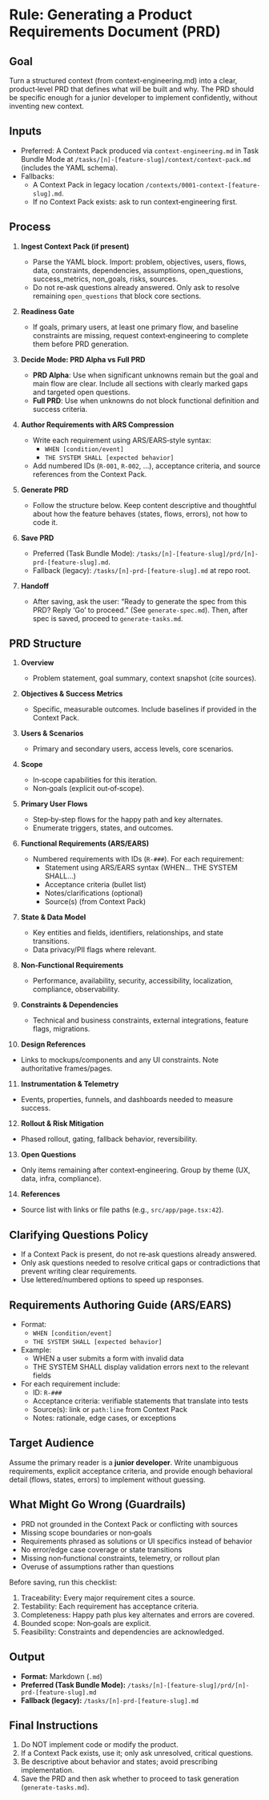# Rule: Generating a Product Requirements Document (PRD)

## Goal

Turn a structured context (from context-engineering.md) into a clear, product‑level PRD that defines what will be built and why. The PRD should be specific enough for a junior developer to implement confidently, without inventing new context.

## Inputs

- Preferred: A Context Pack produced via `context-engineering.md` in Task Bundle Mode at `/tasks/[n]-[feature-slug]/context/context-pack.md` (includes the YAML schema).
- Fallbacks:
  - A Context Pack in legacy location `/contexts/0001-context-[feature-slug].md`.
  - If no Context Pack exists: ask to run context‑engineering first.

## Process

1. **Ingest Context Pack (if present)**
   - Parse the YAML block. Import: problem, objectives, users, flows, data, constraints, dependencies, assumptions, open_questions, success_metrics, non_goals, risks, sources.
   - Do not re‑ask questions already answered. Only ask to resolve remaining `open_questions` that block core sections.

2. **Readiness Gate**
   - If goals, primary users, at least one primary flow, and baseline constraints are missing, request context‑engineering to complete them before PRD generation.

3. **Decide Mode: PRD Alpha vs Full PRD**
   - **PRD Alpha**: Use when significant unknowns remain but the goal and main flow are clear. Include all sections with clearly marked gaps and targeted open questions.
   - **Full PRD**: Use when unknowns do not block functional definition and success criteria.

4. **Author Requirements with ARS Compression**
   - Write each requirement using ARS/EARS‑style syntax:
     - `WHEN [condition/event]`
     - `THE SYSTEM SHALL [expected behavior]`
   - Add numbered IDs (`R‑001`, `R‑002`, …), acceptance criteria, and source references from the Context Pack.

5. **Generate PRD**
   - Follow the structure below. Keep content descriptive and thoughtful about how the feature behaves (states, flows, errors), not how to code it.

6. **Save PRD**
   - Preferred (Task Bundle Mode): `/tasks/[n]-[feature-slug]/prd/[n]-prd-[feature-slug].md`.
   - Fallback (legacy): `/tasks/[n]-prd-[feature-slug].md` at repo root.

7. **Handoff**
   - After saving, ask the user: “Ready to generate the spec from this PRD? Reply ‘Go’ to proceed.” (See `generate-spec.md`). Then, after spec is saved, proceed to `generate-tasks.md`.

## PRD Structure

1. **Overview**
   - Problem statement, goal summary, context snapshot (cite sources).

2. **Objectives & Success Metrics**
   - Specific, measurable outcomes. Include baselines if provided in the Context Pack.

3. **Users & Scenarios**
   - Primary and secondary users, access levels, core scenarios.

4. **Scope**
   - In‑scope capabilities for this iteration.
   - Non‑goals (explicit out‑of‑scope).

5. **Primary User Flows**
   - Step‑by‑step flows for the happy path and key alternates.
   - Enumerate triggers, states, and outcomes.

6. **Functional Requirements (ARS/EARS)**
   - Numbered requirements with IDs (`R‑###`). For each requirement:
     - Statement using ARS/EARS syntax (WHEN… THE SYSTEM SHALL…)
     - Acceptance criteria (bullet list)
     - Notes/clarifications (optional)
     - Source(s) (from Context Pack)

7. **State & Data Model**
   - Key entities and fields, identifiers, relationships, and state transitions.
   - Data privacy/PII flags where relevant.

8. **Non‑Functional Requirements**
   - Performance, availability, security, accessibility, localization, compliance, observability.

9. **Constraints & Dependencies**
   - Technical and business constraints, external integrations, feature flags, migrations.

10. **Design References**
   - Links to mockups/components and any UI constraints. Note authoritative frames/pages.

11. **Instrumentation & Telemetry**
   - Events, properties, funnels, and dashboards needed to measure success.

12. **Rollout & Risk Mitigation**
   - Phased rollout, gating, fallback behavior, reversibility.

13. **Open Questions**
   - Only items remaining after context‑engineering. Group by theme (UX, data, infra, compliance).

14. **References**
   - Source list with links or file paths (e.g., `src/app/page.tsx:42`).

## Clarifying Questions Policy

- If a Context Pack is present, do not re‑ask questions already answered.
- Only ask questions needed to resolve critical gaps or contradictions that prevent writing clear requirements.
- Use lettered/numbered options to speed up responses.

## Requirements Authoring Guide (ARS/EARS)

- Format:
  - `WHEN [condition/event]`
  - `THE SYSTEM SHALL [expected behavior]`
- Example:
  - WHEN a user submits a form with invalid data
  - THE SYSTEM SHALL display validation errors next to the relevant fields
- For each requirement include:
  - ID: `R‑###`
  - Acceptance criteria: verifiable statements that translate into tests
  - Source(s): link or `path:line` from Context Pack
  - Notes: rationale, edge cases, or exceptions

## Target Audience

Assume the primary reader is a **junior developer**. Write unambiguous requirements, explicit acceptance criteria, and provide enough behavioral detail (flows, states, errors) to implement without guessing.

## What Might Go Wrong (Guardrails)

- PRD not grounded in the Context Pack or conflicting with sources
- Missing scope boundaries or non‑goals
- Requirements phrased as solutions or UI specifics instead of behavior
- No error/edge case coverage or state transitions
- Missing non‑functional constraints, telemetry, or rollout plan
- Overuse of assumptions rather than questions

Before saving, run this checklist:

1. Traceability: Every major requirement cites a source.
2. Testability: Each requirement has acceptance criteria.
3. Completeness: Happy path plus key alternates and errors are covered.
4. Bounded scope: Non‑goals are explicit.
5. Feasibility: Constraints and dependencies are acknowledged.

## Output

- **Format:** Markdown (`.md`)
- **Preferred (Task Bundle Mode):** `/tasks/[n]-[feature-slug]/prd/[n]-prd-[feature-slug].md`
- **Fallback (legacy):** `/tasks/[n]-prd-[feature-slug].md`

## Final Instructions

1. Do NOT implement code or modify the product.
2. If a Context Pack exists, use it; only ask unresolved, critical questions.
3. Be descriptive about behavior and states; avoid prescribing implementation.
4. Save the PRD and then ask whether to proceed to task generation (`generate-tasks.md`).
